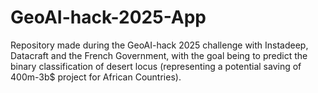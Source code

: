 # GeoAI-hack-2025-App
Repository made during the GeoAI-hack 2025 challenge with Instadeep, Datacraft and the French Government, with the goal being to predict the binary classification of desert locus (representing a potential saving of 400m-3b$ project for African Countries).
